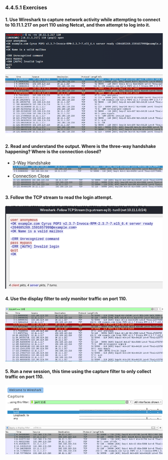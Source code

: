 ### 4.4.5.1 Exercises
#### 1. Use Wireshark to capture network activity while attempting to connect to 10.11.1.217 on port 110 using Netcat, and then attempt to log into it.

![image-20200608141819056](.4.4.5.1.assets/image-20200608141819056.png)

![image-20200608141801736](.4.4.5.1.assets/image-20200608141801736.png)

#### 2. Read and understand the output. Where is the three-way handshake happening? Where is the connection closed?

- 3-Way Handshake
  ![image-20200608141907715](.4.4.5.1.assets/image-20200608141907715.png)
- Connection Close
  ![image-20200608142034092](.4.4.5.1.assets/image-20200608142034092.png)

#### 3. Follow the TCP stream to read the login attempt.

![image-20200608142108738](.4.4.5.1.assets/image-20200608142108738.png)

#### 4. Use the display filter to only monitor traffic on port 110.

![image-20200608142145853](.4.4.5.1.assets/image-20200608142145853.png)

#### 5. Run a new session, this time using the capture filter to only collect traffic on port 110.

![image-20200608142334550](.4.4.5.1.assets/image-20200608142334550.png)

![image-20200608142444252](.4.4.5.1.assets/image-20200608142444252.png)